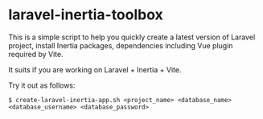 # laravel-inertia-toolbox

This is a simple script to help you quickly create a latest version of Laravel project, install Inertia packages, dependencies including Vue plugin required by Vite.

It suits if you are working on Laravel + Inertia + Vite.

Try it out as follows:
```
$ create-laravel-inertia-app.sh <project_name> <database_name> <database_username> <database_password>
```
